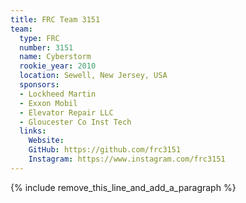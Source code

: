 ```yaml
---
title: FRC Team 3151
team:
  type: FRC
  number: 3151
  name: Cyberstorm
  rookie_year: 2010
  location: Sewell, New Jersey, USA
  sponsors:
  - Lockheed Martin
  - Exxon Mobil
  - Elevator Repair LLC
  - Gloucester Co Inst Tech
  links:
    Website: 
    GitHub: https://github.com/frc3151
    Instagram: https://www.instagram.com/frc3151
---
```


{% include remove_this_line_and_add_a_paragraph %}